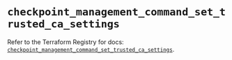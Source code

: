 # `checkpoint_management_command_set_trusted_ca_settings`

Refer to the Terraform Registry for docs: [`checkpoint_management_command_set_trusted_ca_settings`](https://registry.terraform.io/providers/checkpointsw/checkpoint/2.11.0/docs/resources/management_command_set_trusted_ca_settings).
